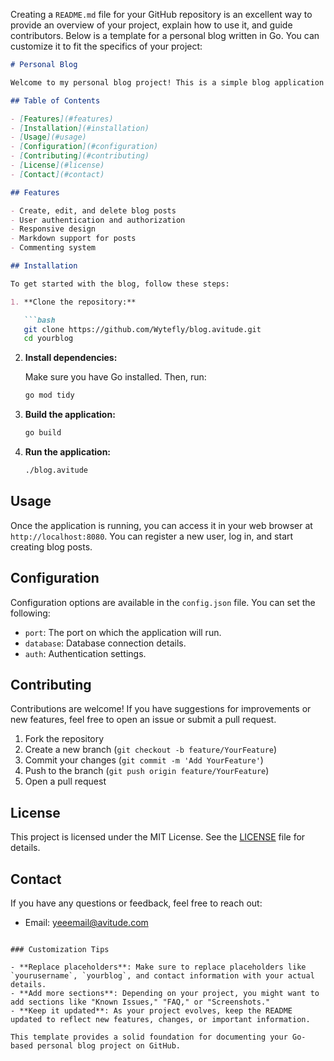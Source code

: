 Creating a `README.md` file for your GitHub repository is an excellent way to provide an overview of your project, explain how to use it, and guide contributors. Below is a template for a personal blog written in Go. You can customize it to fit the specifics of your project:

```markdown
# Personal Blog

Welcome to my personal blog project! This is a simple blog application written in Go. It allows you to create, edit, and delete blog posts, and it supports user authentication.

## Table of Contents

- [Features](#features)
- [Installation](#installation)
- [Usage](#usage)
- [Configuration](#configuration)
- [Contributing](#contributing)
- [License](#license)
- [Contact](#contact)

## Features

- Create, edit, and delete blog posts
- User authentication and authorization
- Responsive design
- Markdown support for posts
- Commenting system

## Installation

To get started with the blog, follow these steps:

1. **Clone the repository:**

   ```bash
   git clone https://github.com/Wytefly/blog.avitude.git
   cd yourblog
   ```

2. **Install dependencies:**

   Make sure you have Go installed. Then, run:

   ```bash
   go mod tidy
   ```

3. **Build the application:**

   ```bash
   go build
   ```

4. **Run the application:**

   ```bash
   ./blog.avitude
   ```

## Usage

Once the application is running, you can access it in your web browser at `http://localhost:8080`. You can register a new user, log in, and start creating blog posts.

## Configuration

Configuration options are available in the `config.json` file. You can set the following:

- `port`: The port on which the application will run.
- `database`: Database connection details.
- `auth`: Authentication settings.

## Contributing

Contributions are welcome! If you have suggestions for improvements or new features, feel free to open an issue or submit a pull request.

1. Fork the repository
2. Create a new branch (`git checkout -b feature/YourFeature`)
3. Commit your changes (`git commit -m 'Add YourFeature'`)
4. Push to the branch (`git push origin feature/YourFeature`)
5. Open a pull request

## License

This project is licensed under the MIT License. See the [LICENSE](LICENSE) file for details.

## Contact

If you have any questions or feedback, feel free to reach out:

- Email: yeeemail@avitude.com

```

### Customization Tips

- **Replace placeholders**: Make sure to replace placeholders like `yourusername`, `yourblog`, and contact information with your actual details.
- **Add more sections**: Depending on your project, you might want to add sections like "Known Issues," "FAQ," or "Screenshots."
- **Keep it updated**: As your project evolves, keep the README updated to reflect new features, changes, or important information.

This template provides a solid foundation for documenting your Go-based personal blog project on GitHub.